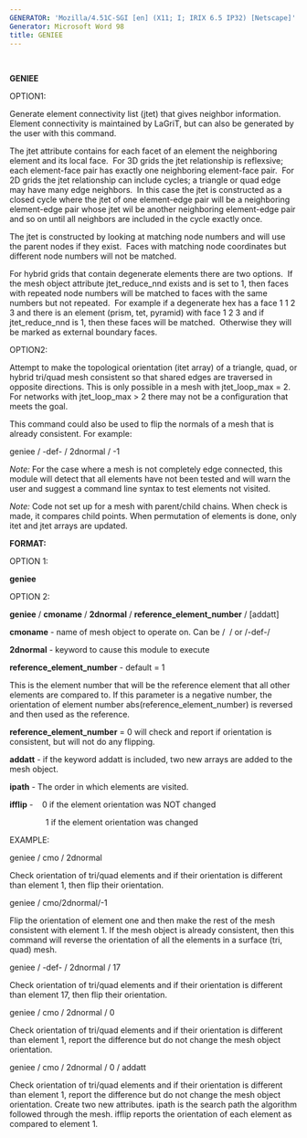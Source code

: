 ```yaml
---
GENERATOR: 'Mozilla/4.51C-SGI [en] (X11; I; IRIX 6.5 IP32) [Netscape]'
Generator: Microsoft Word 98
title: GENIEE
---
```


 

 **GENIEE**

  OPTION1:

  Generate element connectivity list (jtet) that gives neighbor
  information. Element connectivity is maintained by LaGriT, but can
  also be generated by the user with this command.

 
  The jtet attribute contains for each facet of an element the
  neighboring element and its local face.  For 3D grids the jtet
  relationship is reflexsive; each element-face pair has exactly one
  neighboring element-face pair.  For 2D grids the jtet relationship
  can include cycles; a triangle or quad edge may have many edge
  neighbors.  In this case the jtet is constructed as a closed cycle
  where the jtet of one element-edge pair will be a neighboring
  element-edge pair whose jtet wil be another neighboring element-edge
  pair and so on until all neighbors are included in the cycle exactly
  once.
 
  The jtet is constructed by looking at matching node numbers and will
  use the parent nodes if they exist.  Faces with matching node
  coordinates but different node numbers will not be matched.

  For hybrid grids that contain degenerate elements there are two
  options.  If the mesh object attribute jtet\_reduce\_nnd exists and
  is set to 1, then faces with repeated node numbers will be matched
  to faces with the same numbers but not repeated.  For example if a
  degenerate hex has a face 1 1 2 3 and there is an element (prism,
  tet, pyramid) with face 1 2 3 and if jtet\_reduce\_nnd is 1, then
  these faces will be matched.  Otherwise they will be marked as
  external boundary faces.

 
  OPTION2:

  Attempt to make the topological orientation (itet array) of a
  triangle, quad, or hybrid tri/quad mesh consistent so that shared
  edges are traversed in opposite directions. This is only possible in
  a mesh with jtet\_loop\_max = 2. For networks with jtet\_loop\_max
  &gt; 2 there may not be a configuration that meets the goal.
 
  This command could also be used to flip the normals of a mesh that
  is already consistent. For example:

  geniee / -def- / 2dnormal / -1
 
  *Note:* For the case where a mesh is not completely edge connected,
  this module will detect that all elements have not been tested and
  will warn the user and suggest a command line syntax to test
  elements not visited.

  

  *Note:* Code not set up for a mesh with parent/child chains. When
  check is made, it compares child points. When permutation of
  elements is done, only itet and jtet arrays are updated.


 **FORMAT:**

  OPTION 1:

  **geniee**

  OPTION 2:

  **geniee** / **cmoname** / **2dnormal** /
  **reference\_element\_number** / [addatt]

  **cmoname** - name of mesh object to operate on. Can be /  / or
  /-def-/

  **2dnormal** - keyword to cause this module to execute

  **reference\_element\_number** - default = 1

  

  This is the element number that will be the reference element that
  all other elements are compared to. If this parameter is a negative
  number, the orientation of element number
  abs(reference\_element\_number) is reversed and then used as the
  reference.

  

  **reference\_element\_number** = 0 will check and report if
  orientation is consistent, but will not do any flipping.

  

  **addatt** - if the keyword addatt is included, two new arrays are
  added to the mesh object.

  **ipath** - The order in which elements are visited.

  **ifflip** -    0 if the element orientation was NOT changed

                  1 if the element orientation was changed

  


 EXAMPLE:

  geniee / cmo / 2dnormal

  

  Check orientation of tri/quad elements and if their orientation is
  different than element 1, then flip their orientation.

  

  geniee / cmo/2dnormal/-1

  

  Flip the orientation of element one and then make the rest of the
  mesh consistent with element 1. If the mesh object is already
  consistent, then this command will reverse the orientation of all
  the elements in a surface (tri, quad) mesh.

  

  geniee / -def- / 2dnormal / 17

  

  Check orientation of tri/quad elements and if their orientation is
  different than element 17, then flip their orientation.

  

  geniee / cmo / 2dnormal / 0

  

  Check orientation of tri/quad elements and if their orientation is
  different than element 1, report the difference but do not change
  the mesh object orientation.

  

  geniee / cmo / 2dnormal / 0 / addatt

  

  Check orientation of tri/quad elements and if their orientation is
  different than element 1, report the difference but do not change
  the mesh object orientation. Create two new attributes. ipath is the
  search path the algorithm followed through the mesh. ifflip reports
  the orientation of each element as compared to element 1.

  

  

